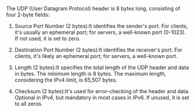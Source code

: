 The UDP (User Datagram Protocol) header is 8 bytes long, consisting of four 2-byte fields:

1. Source Port Number (2 bytes):It identifies the sender's port. For clients, it's usually an ephemeral port;  for servers, a well-known port (0-1023). If not used, it is set to zero.

2. Destination Port Number (2 bytes):It identifies the receiver's port. For clients, it's likely an ephemeral port; for servers, a well-known port.

3. Length (2 bytes):It specifies the total length of the UDP header and data in bytes. The minimum length is 8 bytes. The maximum length, considering the IPv4 limit, is 65,507 bytes.

4. Checksum (2 bytes):It's used for error-checking of the header and data. Optional in IPv4, but mandatory in most cases in IPv6. If unused, it is set to all zeros.